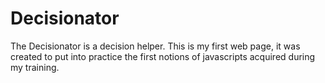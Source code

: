 # Decisionator

The Decisionator is a decision helper. This is my first web page, it was created to put into practice the first notions of javascripts acquired during my training.


